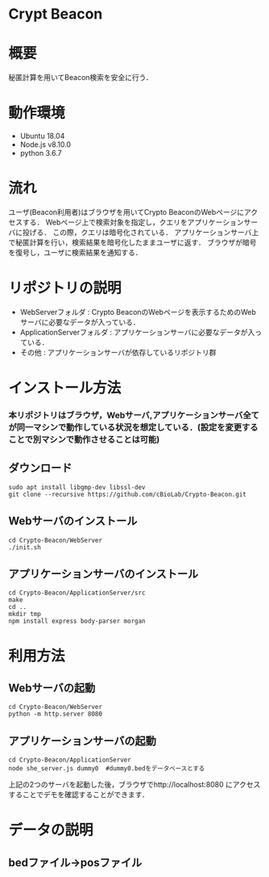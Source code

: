 # Crypt Beacon

# 概要
秘匿計算を用いてBeacon検索を安全に行う．

# 動作環境
* Ubuntu 18.04
* Node.js v8.10.0
* python 3.6.7

# 流れ
ユーザ(Beacon利用者)はブラウザを用いてCrypto BeaconのWebページにアクセスする．
Webページ上で検索対象を指定し，クエリをアプリケーションサーバに投げる．
この際，クエリは暗号化されている．
アプリケーションサーバ上で秘匿計算を行い，検索結果を暗号化したままユーザに返す．
ブラウザが暗号を復号し，ユーザに検索結果を通知する．

# リポジトリの説明
* WebServerフォルダ : Crypto BeaconのWebページを表示するためのWebサーバに必要なデータが入っている．
* ApplicationServerフォルダ : アプリケーションサーバに必要なデータが入っている．
* その他 : アプリケーションサーバが依存しているリポジトリ群

# インストール方法
### 本リポジトリはブラウザ，Webサーバ,アプリケーションサーバ全てが同一マシンで動作している状況を想定している．(設定を変更することで別マシンで動作させることは可能)

## ダウンロード

    sudo apt install libgmp-dev libssl-dev
    git clone --recursive https://github.com/cBioLab/Crypto-Beacon.git

## Webサーバのインストール

    cd Crypto-Beacon/WebServer
    ./init.sh

## アプリケーションサーバのインストール

    cd Crypto-Beacon/ApplicationServer/src
    make
    cd ..
    mkdir tmp
    npm install express body-parser morgan

# 利用方法

## Webサーバの起動

    cd Crypto-Beacon/WebServer
    python -m http.server 8080

## アプリケーションサーバの起動

    cd Crypto-Beacon/ApplicationServer
    node she_server.js dummy0  #dummy0.bedをデータベースとする

上記の2つのサーバを起動した後，ブラウザでhttp://localhost:8080 にアクセスすることでデモを確認することができます．

# データの説明

## bedファイル→posファイル
